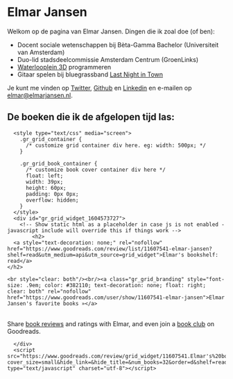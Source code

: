 # Elmar Jansen

Welkom op de pagina van Elmar Jansen. Dingen die ik zoal doe (of ben):

 - Docent sociale wetenschappen bij Bèta-Gamma Bachelor (Universiteit van Amsterdam)
 - Duo-lid stadsdeelcommissie Amsterdam Centrum (GroenLinks)
 - [Waterlooplein 3D](https://waterlooplein3d.nl) programmeren
 - Gitaar spelen bij bluegrassband [Last Night in Town](https://lastnightintown.nl)

Je kunt me vinden op [Twitter](https://twitter.com/elmarj), [Github](https://github.com/elmarj) en [Linkedin](https://www.linkedin.com/in/elmarjansen/) en e-mailen op elmar@elmarjansen.nl.

## De boeken die ik de afgelopen tijd las:

      <style type="text/css" media="screen">
        .gr_grid_container {
          /* customize grid container div here. eg: width: 500px; */
        }

        .gr_grid_book_container {
          /* customize book cover container div here */
          float: left;
          width: 39px;
          height: 60px;
          padding: 0px 0px;
          overflow: hidden;
        }
      </style>
      <div id="gr_grid_widget_1604573727">
        <!-- Show static html as a placeholder in case js is not enabled - javascript include will override this if things work -->
            <h2>
      <a style="text-decoration: none;" rel="nofollow" href="https://www.goodreads.com/review/list/11607541-elmar-jansen?shelf=read&utm_medium=api&utm_source=grid_widget">Elmar's bookshelf: read</a>
    </h2>
  <div class="gr_grid_container">
    
    <br style="clear: both"/><br/><a class="gr_grid_branding" style="font-size: .9em; color: #382110; text-decoration: none; float: right; clear: both" rel="nofollow" href="https://www.goodreads.com/user/show/11607541-elmar-jansen">Elmar Jansen's favorite books »</a>
  <noscript><br/>Share <a rel="nofollow" href="/">book reviews</a> and ratings with Elmar, and even join a <a rel="nofollow" href="/group">book club</a> on Goodreads.</noscript>
  </div>

      </div>
      <script src="https://www.goodreads.com/review/grid_widget/11607541.Elmar's%20bookshelf:%20read?cover_size=small&hide_link=&hide_title=&num_books=32&order=d&shelf=read&sort=date_read&widget_id=1604573727" type="text/javascript" charset="utf-8"></script>
